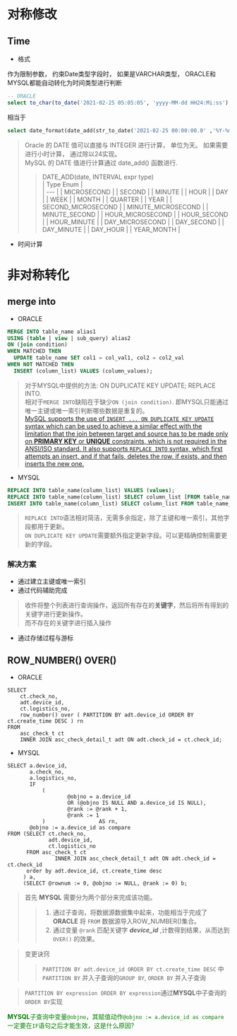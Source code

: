 # 对称修改  
## Time  
- 格式

作为限制参数， 约束Date类型字段时， 如果是VARCHAR类型， ORACLE和MYSQL都能自动转化为时间类型进行判断  

``` SQL
-- ORACLE  
select to_char(to_date('2021-02-25 05:05:05', 'yyyy-MM-dd HH24:Mi:ss') + 8/24 , 'yyyy-MM-dd HH24:Mi:ss') from dual;
```
相当于  
``` SQL
select date_format(date_add(str_to_date('2021-02-25 00:00:00.0' ,'%Y-%m-%d %H:%i:%s'), interval 8 hour),'%Y-%m-%d %H:%i:%s');
```
> Oracle 的 DATE 值可以直接与 INTEGER 进行计算， 单位为天。 如果需要进行小时计算， 通过除以24实现。  
> MySQL 的 DATE 值进行计算通过 date_add() 函数进行.  
>> DATE_ADD(date, INTERVAL expr type)  
>> | Type Enum |  
>> | --- |
>> |  MICROSECOND  |
>> |  SECOND  |
>> |  MINUTE  |
>> |  HOUR  |
>> |  DAY  |
>> |  WEEK  |
>> |  MONTH  |
>> |  QUARTER  |
>> |  YEAR  |
>> |  SECOND_MICROSECOND  |
>> |  MINUTE_MICROSECOND  |
>> |  MINUTE_SECOND  |
>> |  HOUR_MICROSECOND  |
>> |  HOUR_SECOND  |
>> |  HOUR_MINUTE  |
>> |  DAY_MICROSECOND  |
>> |  DAY_SECOND  |
>> |  DAY_MINUTE  |
>> |  DAY_HOUR  |
>> |  YEAR_MONTH  |



- 时间计算

# 非对称转化
## merge into
- ORACLE
``` SQL
MERGE INTO table_name alias1
USING (table | view | sub_query) alias2
ON (join condition)
WHEN MATCHED THEN
  UPDATE table_name SET col1 = col_val1, col2 = col2_val
WHEN NOT MATCHED THEN
  INSERT (column_list) VALUES (column_values);
```
> 对于MYSQL中提供的方法: ON DUPLICATE KEY UPDATE; REPLACE INTO.  
相对于```MERGE INTO```缺陷在于缺少```ON (join condition)```. 即MYSQL只能通过唯一主键或唯一索引判断哪些数据是重复的。  
[MySQL supports the use of ```INSERT ... ON DUPLICATE KEY UPDATE``` syntax which can be used to achieve a similar effect with the limitation that the join between target and source has to be made only on **PRIMARY KEY** or **UNIQUE** constraints, which is not required in the ANSI/ISO standard. It also supports ```REPLACE INTO``` syntax, which first attempts an insert, and if that fails, deletes the row, if exists, and then inserts the new one.](https://stackoverflow.com/questions/42663074/is-merge-statement-available-in-mysql)

- MYSQL
``` SQL
REPLACE INTO table_name(column_list) VALUES (values);  
REPLACE INTO table_name(column_list) SELECT column_list [FROM table_name [WHERE ]];  
INSERT INTO table_name(column_list) SELECT column_list FROM table_name_new ON DUPLICATE KEY UPDATE column_1 = value_1, column_2 = value_2 ...;
```  
> ```REPLACE INTO```语法相对简洁，无需多余指定，除了主键和唯一索引，其他字段都用于更新。  
```ON DUPLICATE KEY UPDATE```需要额外指定更新字段。可以更精确控制需要更新的字段。

### 解决方案
- 通过建立主键或唯一索引
- 通过代码辅助完成
> 收件将整个列表进行查询操作，返回所有存在的**关键字**，然后将所有得到的关键字进行更新操作。  
而不存在的关键字进行插入操作
- 通过存储过程与游标


## ROW_NUMBER() OVER() 
- ORACLE
``` ORACLE
SELECT
	ct.check_no,
	adt.device_id,
	ct.logistics_no,
	row_number() over ( PARTITION BY adt.device_id ORDER BY ct.create_time DESC ) rn
FROM
	asc_check_t ct
	INNER JOIN asc_check_detail_t adt ON adt.check_id = ct.check_id;
```  
- MYSQL
``` MYSQL
SELECT a.device_id,
       a.check_no,
       a.logistics_no,
       IF
           (
                   @objno = a.device_id
                   OR (@objno IS NULL AND a.device_id IS NULL),
                   @rank := @rank + 1,
                   @rank := 1
           )                 AS rn,
       @objno := a.device_id as compare
FROM (SELECT ct.check_no,
             adt.device_id,
             ct.logistics_no
      FROM asc_check_t ct
               INNER JOIN asc_check_detail_t adt ON adt.check_id = ct.check_id
      order by adt.device_id, ct.create_time desc
     ) a,
     (SELECT @rownum := 0, @objno := NULL, @rank := 0) b;
```  

>    首先 **MYSQL** 需要分为两个部分来完成该功能。
>>1. 通过子查询，将数据源数据集中起来，功能相当于完成了 **ORACLE** 将 ``` FROM ``` 数据源导入ROW_NUMBER()集合。  
>>2. 通过变量 ``` @rank ``` 匹配关键字 ***device_id*** ,计数得到结果，从而达到 ``` OVER() ``` 的效果。  


> 变更诀窍
>>``` PARTITION BY adt.device_id ORDER BY ct.create_time DESC ``` 中 ``` PARTITION BY ``` 并入子查询的``` GROUP BY ```, ``` ORDER BY ``` 并入子查询  	
>>
	 
> ``` PARTITION BY expression ORDER BY expression ```通过**MYSQL**中子查询的``` ORDER BY ```实现  

<font color=#008000>**MYSQL**子查询中变量```@objno```，其赋值动作```@objno := a.device_id as compare```一定要在```IF```语句之后才能生效，这是什么原因?</font>
